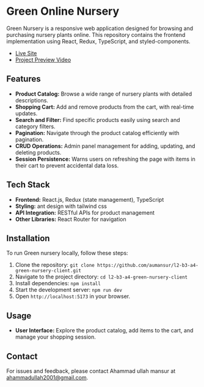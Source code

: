 # Green Online Nursery

Green Nursery is a responsive web application designed for browsing and purchasing nursery plants online. This repository contains the frontend implementation using React, Redux, TypeScript, and styled-components.

- [Live Site](https://green-nursery-client-l2b3a4.vercel.app/)
- [Project Preview Video](https://www.youtube.com/watch?v=ztzE5YffC0o)

## Features

- **Product Catalog:** Browse a wide range of nursery plants with detailed descriptions.
- **Shopping Cart:** Add and remove products from the cart, with real-time updates.
- **Search and Filter:** Find specific products easily using search and category filters.
- **Pagination:** Navigate through the product catalog efficiently with pagination.
- **CRUD Operations:** Admin panel management for adding, updating, and deleting products.
- **Session Persistence:** Warns users on refreshing the page with items in their cart to prevent accidental data loss.

## Tech Stack

- **Frontend:** React.js, Redux (state management), TypeScript
- **Styling:** ant design with tailwind css 
- **API Integration:** RESTful APIs for product management
- **Other Libraries:** React Router for navigation

## Installation

To run Green nursery locally, follow these steps:

1. Clone the repository: `git clone https://github.com/aumansur/l2-b3-a4-green-nursery-client.git`
2. Navigate to the project directory: `cd l2-b3-a4-green-nursery-client`
3. Install dependencies: `npm install`
4. Start the development server: `npm run dev`
5. Open `http://localhost:5173` in your browser.

## Usage

- **User Interface:** Explore the product catalog, add items to the cart, and manage your shopping session.



## Contact

For issues and feedback, please contact Ahammad ullah mansur at ahammadullah2001@gmail.com.